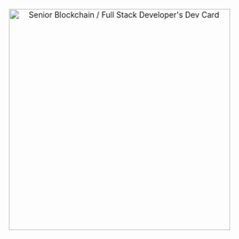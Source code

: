 
<p align="center">
<img src="https://api.daily.dev/devcards/9f8afbe7957643b0a7c1b11a26e032b0.png?r=m5m" width="400" alt="Senior Blockchain / Full Stack Developer's Dev Card"/>
</p>
